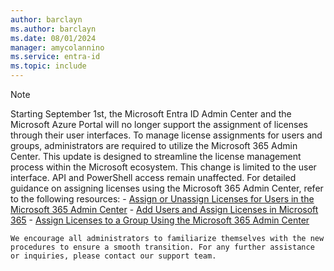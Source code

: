 ```yaml
---
author: barclayn
ms.author: barclayn
ms.date: 08/01/2024
manager: amycolannino
ms.service: entra-id
ms.topic: include
---
```


>[!NOTE] 
> Starting September 1st, the Microsoft Entra ID Admin Center and the Microsoft Azure Portal will no longer support the assignment of licenses through their user interfaces. To manage license assignments for users and groups, administrators are required to utilize the Microsoft 365 Admin Center. This update is designed to streamline the license management process within the Microsoft ecosystem. This change is limited to the user interface. API and PowerShell access remain unaffected. For detailed guidance on assigning licenses using the Microsoft 365 Admin Center, refer to the following resources: 
    - [Assign or Unassign Licenses for Users in the Microsoft 365 Admin Center](https://learn.microsoft.com/microsoft-365/admin/manage/assign-licenses-to-users)
    - [Add Users and Assign Licenses in Microsoft 365](https://learn.microsoft.com/microsoft-365/admin/add-users/add-users)
    - [Assign Licenses to a Group Using the Microsoft 365 Admin Center](https://learn.microsoft.com/azure/active-directory/users-groups-roles/licensing-groups-assign)
    
    We encourage all administrators to familiarize themselves with the new procedures to ensure a smooth transition. For any further assistance or inquiries, please contact our support team.